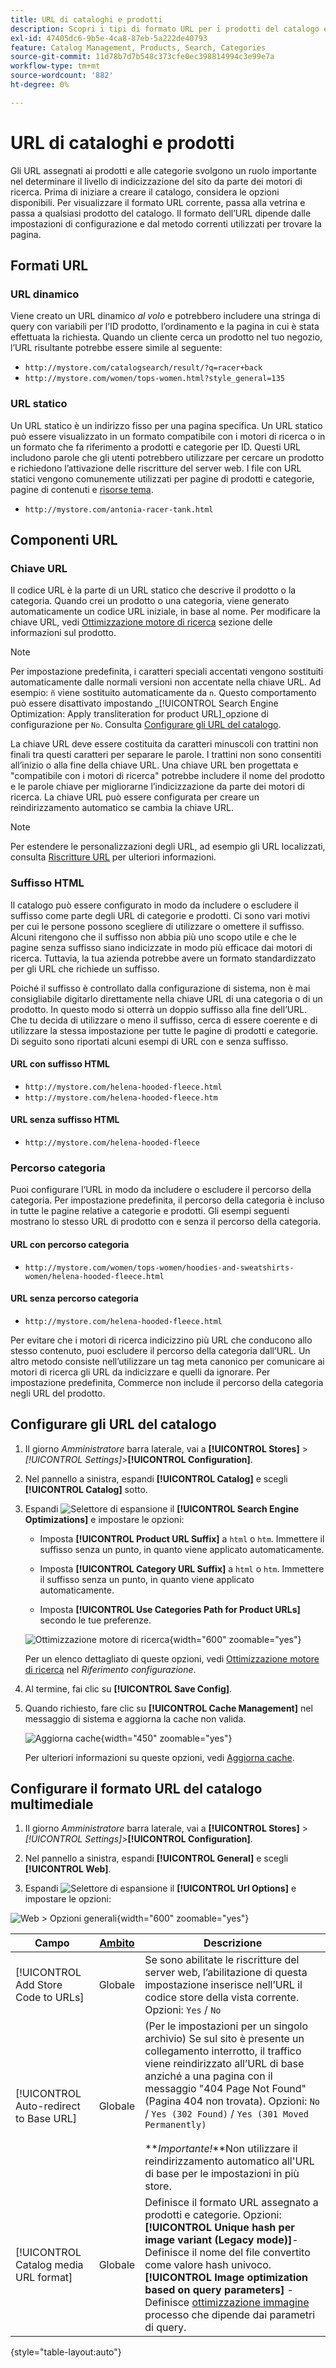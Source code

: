 ```yaml
---
title: URL di cataloghi e prodotti
description: Scopri i tipi di formato URL per i prodotti del catalogo e come configurarli.
exl-id: 47405dc6-9b5e-4ca8-87eb-5a222de40793
feature: Catalog Management, Products, Search, Categories
source-git-commit: 11d78b7d7b548c373cfe0ec398814994c3e99e7a
workflow-type: tm+mt
source-wordcount: '882'
ht-degree: 0%

---
```


# URL di cataloghi e prodotti

Gli URL assegnati ai prodotti e alle categorie svolgono un ruolo importante nel determinare il livello di indicizzazione del sito da parte dei motori di ricerca. Prima di iniziare a creare il catalogo, considera le opzioni disponibili. Per visualizzare il formato URL corrente, passa alla vetrina e passa a qualsiasi prodotto del catalogo. Il formato dell’URL dipende dalle impostazioni di configurazione e dal metodo correnti utilizzati per trovare la pagina.

## Formati URL

### URL dinamico

Viene creato un URL dinamico _al volo_ e potrebbero includere una stringa di query con variabili per l’ID prodotto, l’ordinamento e la pagina in cui è stata effettuata la richiesta. Quando un cliente cerca un prodotto nel tuo negozio, l’URL risultante potrebbe essere simile al seguente:

- `http://mystore.com/catalogsearch/result/?q=racer+back`
- `http://mystore.com/women/tops-women.html?style_general=135`

### URL statico

Un URL statico è un indirizzo fisso per una pagina specifica. Un URL statico può essere visualizzato in un formato compatibile con i motori di ricerca o in un formato che fa riferimento a prodotti e categorie per ID. Questi URL includono parole che gli utenti potrebbero utilizzare per cercare un prodotto e richiedono l’attivazione delle riscritture del server web. I file con URL statici vengono comunemente utilizzati per pagine di prodotti e categorie, pagine di contenuti e [risorse tema](../content-design/theme-assets.md).

- `http://mystore.com/antonia-racer-tank.html`

## Componenti URL

### Chiave URL

Il codice URL è la parte di un URL statico che descrive il prodotto o la categoria. Quando crei un prodotto o una categoria, viene generato automaticamente un codice URL iniziale, in base al nome. Per modificare la chiave URL, vedi [Ottimizzazione motore di ricerca](product-search-engine-optimization.md) sezione delle informazioni sul prodotto.

>[!NOTE]
>
>Per impostazione predefinita, i caratteri speciali accentati vengono sostituiti automaticamente dalle normali versioni non accentate nella chiave URL. Ad esempio: `ñ` viene sostituito automaticamente da `n`. Questo comportamento può essere disattivato impostando _[!UICONTROL Search Engine Optimization: Apply transliteration for product URL]_opzione di configurazione per `No`. Consulta [Configurare gli URL del catalogo](#configure-catalog-urls).

La chiave URL deve essere costituita da caratteri minuscoli con trattini non finali tra questi caratteri per separare le parole. I trattini non sono consentiti all’inizio o alla fine della chiave URL. Una chiave URL ben progettata e &quot;compatibile con i motori di ricerca&quot; potrebbe includere il nome del prodotto e le parole chiave per migliorarne l’indicizzazione da parte dei motori di ricerca. La chiave URL può essere configurata per creare un reindirizzamento automatico se cambia la chiave URL.

>[!NOTE]
>
>Per estendere le personalizzazioni degli URL, ad esempio gli URL localizzati, consulta [Riscritture URL](../merchandising-promotions/url-rewrite.md) per ulteriori informazioni.

### Suffisso HTML

Il catalogo può essere configurato in modo da includere o escludere il suffisso come parte degli URL di categorie e prodotti. Ci sono vari motivi per cui le persone possono scegliere di utilizzare o omettere il suffisso. Alcuni ritengono che il suffisso non abbia più uno scopo utile e che le pagine senza suffisso siano indicizzate in modo più efficace dai motori di ricerca. Tuttavia, la tua azienda potrebbe avere un formato standardizzato per gli URL che richiede un suffisso.

Poiché il suffisso è controllato dalla configurazione di sistema, non è mai consigliabile digitarlo direttamente nella chiave URL di una categoria o di un prodotto. In questo modo si otterrà un doppio suffisso alla fine dell’URL. Che tu decida di utilizzare o meno il suffisso, cerca di essere coerente e di utilizzare la stessa impostazione per tutte le pagine di prodotti e categorie. Di seguito sono riportati alcuni esempi di URL con e senza suffisso.

#### URL con suffisso HTML

- `http://mystore.com/helena-hooded-fleece.html`
- `http://mystore.com/helena-hooded-fleece.htm`

#### URL senza suffisso HTML

- `http://mystore.com/helena-hooded-fleece`

### Percorso categoria

Puoi configurare l’URL in modo da includere o escludere il percorso della categoria. Per impostazione predefinita, il percorso della categoria è incluso in tutte le pagine relative a categorie e prodotti. Gli esempi seguenti mostrano lo stesso URL di prodotto con e senza il percorso della categoria.

#### URL con percorso categoria

- `http://mystore.com/women/tops-women/hoodies-and-sweatshirts-women/helena-hooded-fleece.html`

#### URL senza percorso categoria

- `http://mystore.com/helena-hooded-fleece.html`

Per evitare che i motori di ricerca indicizzino più URL che conducono allo stesso contenuto, puoi escludere il percorso della categoria dall’URL. Un altro metodo consiste nell’utilizzare un tag meta canonico per comunicare ai motori di ricerca gli URL da indicizzare e quelli da ignorare. Per impostazione predefinita, Commerce non include il percorso della categoria negli URL del prodotto.

## Configurare gli URL del catalogo

1. Il giorno _Amministratore_ barra laterale, vai a **[!UICONTROL Stores]** > _[!UICONTROL Settings]_>**[!UICONTROL Configuration]**.

1. Nel pannello a sinistra, espandi **[!UICONTROL Catalog]** e scegli **[!UICONTROL Catalog]** sotto.

1. Espandi ![Selettore di espansione](../assets/icon-display-expand.png) il **[!UICONTROL Search Engine Optimizations]** e impostare le opzioni:

   - Imposta **[!UICONTROL Product URL Suffix]** a `html` o `htm`. Immettere il suffisso senza un punto, in quanto viene applicato automaticamente.

   - Imposta **[!UICONTROL Category URL Suffix]** a `html` o `htm`. Immettere il suffisso senza un punto, in quanto viene applicato automaticamente.

   - Imposta **[!UICONTROL Use Categories Path for Product URLs]** secondo le tue preferenze.

   ![Ottimizzazione motore di ricerca](../configuration-reference/catalog/assets/catalog-search-engine-optimization.png){width="600" zoomable="yes"}

   Per un elenco dettagliato di queste opzioni, vedi [Ottimizzazione motore di ricerca](../configuration-reference/catalog/catalog.md#search-engine-optimization) nel _Riferimento configurazione_.

1. Al termine, fai clic su **[!UICONTROL Save Config]**.

1. Quando richiesto, fare clic su **[!UICONTROL Cache Management]** nel messaggio di sistema e aggiorna la cache non valida.

   ![Aggiorna cache](./assets/msg-cache-management.png){width="450" zoomable="yes"}

   Per ulteriori informazioni su queste opzioni, vedi [Aggiorna cache](../systems/cache-management.md#refresh-specific-caches).

## Configurare il formato URL del catalogo multimediale

1. Il giorno _Amministratore_ barra laterale, vai a **[!UICONTROL Stores]** > _[!UICONTROL Settings]_>**[!UICONTROL Configuration]**.

1. Nel pannello a sinistra, espandi **[!UICONTROL General]** e scegli **[!UICONTROL Web]**.

1. Espandi ![Selettore di espansione](../assets/icon-display-expand.png) il **[!UICONTROL Url Options]** e impostare le opzioni:

![Web > Opzioni generali](../configuration-reference/general/assets/web-url-options.png){width="600" zoomable="yes"}

| Campo | [Ambito](../getting-started/websites-stores-views.md#scope-settings) | Descrizione |
|--- |--- |--- |
| [!UICONTROL Add Store Code to URLs] | Globale | Se sono abilitate le riscritture del server web, l’abilitazione di questa impostazione inserisce nell’URL il codice store della vista corrente. Opzioni: `Yes` / `No` |
| [!UICONTROL Auto-redirect to Base URL] | Globale | (Per le impostazioni per un singolo archivio) Se sul sito è presente un collegamento interrotto, il traffico viene reindirizzato all’URL di base anziché a una pagina con il messaggio &quot;404 Page Not Found&quot; (Pagina 404 non trovata). Opzioni: `No` / `Yes (302 Found)` / `Yes (301 Moved Permanently)` <br /><br />**_Importante!_**Non utilizzare il reindirizzamento automatico all&#39;URL di base per le impostazioni in più store. |
| [!UICONTROL Catalog media URL format] | Globale | Definisce il formato URL assegnato a prodotti e categorie. Opzioni: <br />**[!UICONTROL Unique hash per image variant (Legacy mode)]**- Definisce il nome del file convertito come valore hash univoco.<br />**[!UICONTROL Image optimization based on query parameters]** - Definisce [ottimizzazione immagine](../content-design/media-gallery-image-optimization.md) processo che dipende dai parametri di query. |

{style="table-layout:auto"}
